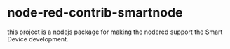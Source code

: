 # node-red-contrib-smartnode
this project is a nodejs package for making the nodered support the Smart Device development.
